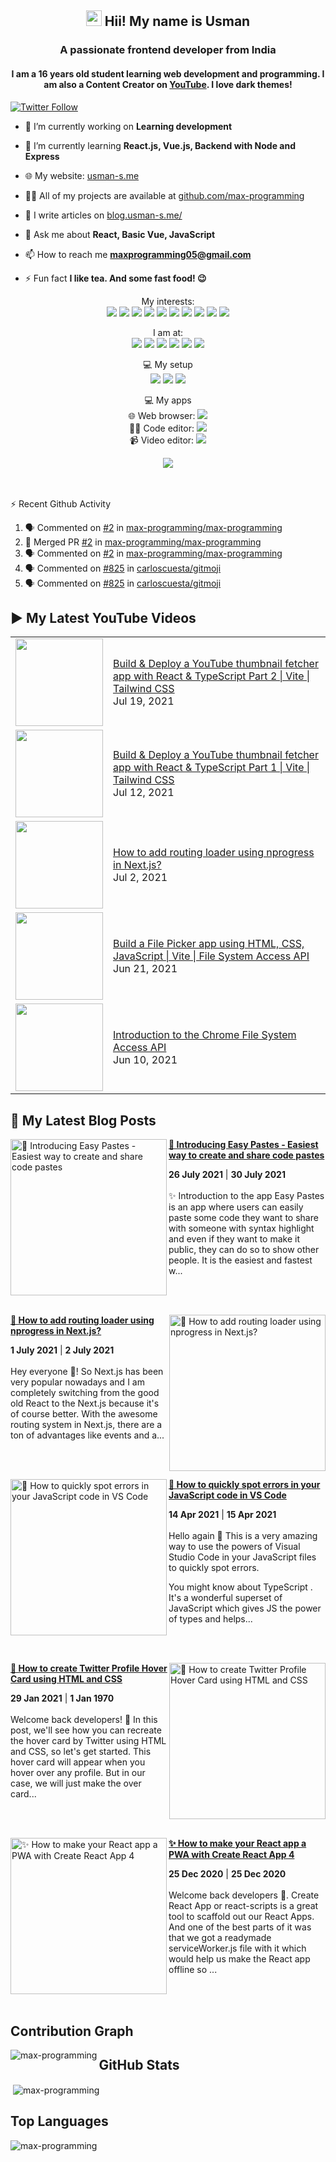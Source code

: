 <h2 align="center"><img src="https://media.giphy.com/media/hvRJCLFzcasrR4ia7z/giphy.gif" width="25px"> Hii! My name is Usman</h2>
<h3 align="center">A passionate frontend developer from India</h3>
<h4 align="center">
  I am a 16 years old student learning web development and programming. I am also a Content Creator on <a href="https://youtube.com/MaxProgramming">YouTube</a>. I love dark themes!
</h4>

[![Twitter Follow](https://img.shields.io/twitter/follow/MaxProgramming1?color=1DA1F2&logo=Twitter&style=for-the-badge)](https://twitter.com/MaxProgramming1)

- 🔭 I’m currently working on **Learning development**

- 🌱 I’m currently learning **React.js, Vue.js, Backend with Node and Express**

- 🌐 My website: [usman-s.me](https://usman-s.me)

- 👨‍💻 All of my projects are available at [github.com/max-programming](https://github.com/max-programming)

- 📝 I write articles on [blog.usman-s.me/](https://blog.usman-s.me/)

- 💬 Ask me about **React, Basic Vue, JavaScript**

- 📫 How to reach me **maxprogramming05@gmail.com**

- ⚡ Fun fact **I like tea. And some fast food! 😉**

<!--<p align="center">
<a href="https://twitter.com/maxprogramming1" target="blank"><img align="center" src="https://cdn.jsdelivr.net/npm/simple-icons@3.0.1/icons/twitter.svg" alt="maxprogramming1" height="30" width="30" /></a>
<a href="https://stackoverflow.com/users/11727541" target="blank"><img align="center" src="https://cdn.jsdelivr.net/npm/simple-icons@3.0.1/icons/stackoverflow.svg" alt="11727541" height="30" width="30" /></a>
<a href="https://codesandbox.com/max-programming" target="blank"><img align="center" src="https://cdn.jsdelivr.net/npm/simple-icons@3.0.1/icons/codesandbox.svg" alt="max-programming" height="30" width="30" /></a>
<a href="https://fb.com/usman.sabuwala.7" target="blank"><img align="center" src="https://cdn.jsdelivr.net/npm/simple-icons@3.0.1/icons/facebook.svg" alt="usman sabuwala" height="30" width="30" /></a>
<a href="https://instagram.com/usmansabuwala7" target="blank"><img align="center" src="https://cdn.jsdelivr.net/npm/simple-icons@3.0.1/icons/instagram.svg" alt="usmansabuwala7" height="30" width="30" /></a>
<a href="https://www.youtube.com/c/max programming" target="blank"><img align="center" src="https://cdn.jsdelivr.net/npm/simple-icons@3.0.1/icons/youtube.svg" alt="max programming" height="30" width="30" /></a>
</p>-->
<!-- <p align="left"><img src="https://devicons.github.io/devicon/devicon.git/icons/bootstrap/bootstrap-plain.svg" alt="bootstrap" width="40" height="40"/> <img src="https://devicons.github.io/devicon/devicon.git/icons/css3/css3-original-wordmark.svg" alt="css3" width="40" height="40"/> <img src="https://devicons.github.io/devicon/devicon.git/icons/electron/electron-original.svg" alt="electron" width="40" height="40"/> <img src="https://devicons.github.io/devicon/devicon.git/icons/html5/html5-original-wordmark.svg" alt="html5" width="40" height="40"/> <img src="https://devicons.github.io/devicon/devicon.git/icons/javascript/javascript-original.svg" alt="javascript" width="40" height="40"/> <img src="https://devicons.github.io/devicon/devicon.git/icons/linux/linux-original.svg" alt="linux" width="40" height="40"/> <img src="https://devicons.github.io/devicon/devicon.git/icons/python/python-original.svg" alt="python" width="40" height="40"/> <img src="https://devicons.github.io/devicon/devicon.git/icons/react/react-original-wordmark.svg" alt="react" width="40" height="40"/> <img src="https://devicons.github.io/devicon/devicon.git/icons/vuejs/vuejs-original-wordmark.svg" alt="vuejs" width="40" height="40"/></p> -->
<p align="center">
  My interests: <br>
  <img src="https://img.shields.io/badge/html5%20-%23E34F26.svg?&style=for-the-badge&logo=html5&logoColor=white">
  <img src="https://img.shields.io/badge/css3%20-%231572B6.svg?&style=for-the-badge&logo=css3&logoColor=white">
  <img src="https://img.shields.io/badge/javascript%20-%23323330.svg?&style=for-the-badge&logo=javascript&logoColor=%23F7DF1E">
  <img src="https://img.shields.io/badge/python%20-%2314354C.svg?&style=for-the-badge&logo=python&logoColor=white">
  <img src="https://img.shields.io/badge/node.js%20-%2343853D.svg?&style=for-the-badge&logo=node.js&logoColor=white">
  <img src="https://img.shields.io/badge/express.js%20-%23404d59.svg?&style=for-the-badge">
  <img src="https://img.shields.io/badge/react%20-%2320232a.svg?&style=for-the-badge&logo=react&logoColor=%2361DAFB">
  <img src="https://img.shields.io/badge/material%20ui%20-%230081CB.svg?&style=for-the-badge&logo=material-ui&logoColor=white">
  <img src="https://img.shields.io/badge/vuejs%20-%2335495e.svg?&style=for-the-badge&logo=vue.js&logoColor=%234FC08D">
  <img src="https://img.shields.io/badge/electron%20-%2320232e.svg?&style=for-the-badge&logo=electron&logoColor=%47848F">
</p>

<p align="center">
  I am at: <br>
  <a href="https://youtube.com/MaxProgramming"><img src="https://img.shields.io/badge/youtube-%23FF0000.svg?&style=for-the-badge&logo=youtube&logoColor=white"></a>
  <a href="https://www.facebook.com/usman.sabuwala.7"><img src="https://img.shields.io/badge/facebook-%231877F2.svg?&style=for-the-badge&logo=facebook&logoColor=white"></a>
  <a href="https://www.instagram.com/usmansabuwala7/"><img src="https://img.shields.io/badge/instagram-%23E4405F.svg?&style=for-the-badge&logo=instagram&logoColor=white"></a>
  <a href="https://twitter.com/MaxProgramming1"><img src="https://img.shields.io/badge/twitter-%231DA1F2.svg?&style=for-the-badge&logo=twitter&logoColor=white"></a>
  <a href="https://blog.usman-s.me/"><img src="https://img.shields.io/badge/Hashnode-%232962FF.svg?&style=for-the-badge&logo=hashnode&logoColor=white"></a>
  <a href="https://dev.to/maxprogramming"><img src="https://img.shields.io/badge/DEV.TO-%230A0A0A.svg?&style=for-the-badge&logo=dev.to&logoColor=white"></a>
</p>
<p align="center">
 💻 My setup <br>
  <img src="https://img.shields.io/badge/windows-0078D6?logo=windows&logoColor=white&style=for-the-badge">
  <img src="https://img.shields.io/badge/intel-core%20i3%203rd-%230071C5.svg?&style=for-the-badge&logo=intel&logoColor=white">
  <img src="https://img.shields.io/badge/RAM-8GB-%230071C5.svg?&style=for-the-badge&logoColor=white" />
</p>
<p align="center">
 💻 My apps <br>
  🌐 Web browser: <a htef="https://microsoftedge.com"><img src="https://img.shields.io/badge/microsoft edge-0078D6?logo=microsoft-edge&logoColor=white&style=for-the-badge&color=31BAE4"></a>
  <br>
  👨‍💻 Code editor: <a href="https://code.visualstudio.com"><img src="https://img.shields.io/badge/VS Code-0078D6?logo=visual-studio-code&logoColor=white&style=for-the-badge&color=0086D1"></a>
  <br>
  📹 Video editor: <a href="http://shotcut.org/"><img src="https://img.shields.io/badge/shotcut-0078D6?logoColor=white&style=for-the-badge&color=115C77"></a>
</p>
<p align="center"> 
  <img src="https://profile-counter.glitch.me/max-programming/count.svg" />
</p>
<br />
<br />

  <summary>⚡ Recent Github Activity</summary>

<!--START_SECTION:activity-->
1. 🗣 Commented on [#2](https://github.com/max-programming/max-programming/issues/2) in [max-programming/max-programming](https://github.com/max-programming/max-programming)
2. 🎉 Merged PR [#2](https://github.com/max-programming/max-programming/pull/2) in [max-programming/max-programming](https://github.com/max-programming/max-programming)
3. 🗣 Commented on [#2](https://github.com/max-programming/max-programming/issues/2) in [max-programming/max-programming](https://github.com/max-programming/max-programming)
4. 🗣 Commented on [#825](https://github.com/carloscuesta/gitmoji/issues/825) in [carloscuesta/gitmoji](https://github.com/carloscuesta/gitmoji)
5. 🗣 Commented on [#825](https://github.com/carloscuesta/gitmoji/issues/825) in [carloscuesta/gitmoji](https://github.com/carloscuesta/gitmoji)
<!--END_SECTION:activity-->

<!--START_SECTION:waka-->
<!--END_SECTION:waka-->

## ▶ My Latest YouTube Videos
<table>
  <tbody>
<!-- YOUTUBE:START --><tr><td><a href="https://www.youtube.com/watch?v=m2gdCjrksgQ"><img width="140px" src="https://i.ytimg.com/vi/m2gdCjrksgQ/mqdefault.jpg"></a></td>
<td><a href="https://www.youtube.com/watch?v=m2gdCjrksgQ">Build & Deploy a YouTube thumbnail fetcher app with React & TypeScript Part 2 | Vite | Tailwind CSS</a><br/>Jul 19, 2021</td></tr>
<tr><td><a href="https://www.youtube.com/watch?v=2X1xIiMnB6o"><img width="140px" src="https://i.ytimg.com/vi/2X1xIiMnB6o/mqdefault.jpg"></a></td>
<td><a href="https://www.youtube.com/watch?v=2X1xIiMnB6o">Build & Deploy a YouTube thumbnail fetcher app with React & TypeScript Part 1 | Vite | Tailwind CSS</a><br/>Jul 12, 2021</td></tr>
<tr><td><a href="https://www.youtube.com/watch?v=oD0CIe14M5I"><img width="140px" src="https://i.ytimg.com/vi/oD0CIe14M5I/mqdefault.jpg"></a></td>
<td><a href="https://www.youtube.com/watch?v=oD0CIe14M5I">How to add routing loader using nprogress in Next.js?</a><br/>Jul 2, 2021</td></tr>
<tr><td><a href="https://www.youtube.com/watch?v=aSGV-j8dTwY"><img width="140px" src="https://i.ytimg.com/vi/aSGV-j8dTwY/mqdefault.jpg"></a></td>
<td><a href="https://www.youtube.com/watch?v=aSGV-j8dTwY">Build a File Picker app using HTML, CSS, JavaScript | Vite | File System Access API</a><br/>Jun 21, 2021</td></tr>
<tr><td><a href="https://www.youtube.com/watch?v=QDiA6auJaMg"><img width="140px" src="https://i.ytimg.com/vi/QDiA6auJaMg/mqdefault.jpg"></a></td>
<td><a href="https://www.youtube.com/watch?v=QDiA6auJaMg">Introduction to the Chrome File System Access API</a><br/>Jun 10, 2021</td></tr>
<!-- YOUTUBE:END -->
  </tbody>
 <table>
   
## 👀 My Latest Blog Posts 
   
<!-- HASHNODE_BLOG:START -->
<p align="left">
<a href="blog.usman-s.me/introducing-easy-pastes-easiest-way-to-create-and-share-code-pastes" title="🎉 Introducing Easy Pastes - Easiest way to create and share code pastes"><img src="https://cdn.hashnode.com/res/hashnode/image/upload/v1627290238311/Zje5ihf50.png" alt="🎉 Introducing Easy Pastes - Easiest way to create and share code pastes" width="250px" align="left" /></a>
<a href="blog.usman-s.me/introducing-easy-pastes-easiest-way-to-create-and-share-code-pastes" title="🎉 Introducing Easy Pastes - Easiest way to create and share code pastes"><strong>🎉 Introducing Easy Pastes - Easiest way to create and share code pastes</strong></a>
<div><strong>26 July 2021</strong> | <strong>30 July 2021</strong></div>
<br/> ✨ Introduction to the app
Easy Pastes is an app where users can easily paste some code they want to share with someone with syntax highlight and even if they want to make it public, they can do so to show other people.
It is the easiest and fastest w... </p> <br/> <br/>
<p align="left">
<a href="blog.usman-s.me/how-to-add-routing-loader-using-nprogress-in-nextjs" title="💫 How to add routing loader using nprogress in Next.js?"><img src="https://cdn.hashnode.com/res/hashnode/image/upload/v1625221932414/rjbSj_res.png" alt="💫 How to add routing loader using nprogress in Next.js?" width="250px" align="right" /></a>
<a href="blog.usman-s.me/how-to-add-routing-loader-using-nprogress-in-nextjs" title="💫 How to add routing loader using nprogress in Next.js?"><strong>💫 How to add routing loader using nprogress in Next.js?</strong></a>
<div><strong>1 July 2021</strong> | <strong>2 July 2021</strong></div>
<br/> Hey everyone 👋!
So Next.js has been very popular nowadays and I am completely switching from the good old React to the Next.js because it's of course better.
With the awesome routing system in Next.js, there are a ton of advantages like events and a... </p> <br/> <br/>
<p align="left">
<a href="blog.usman-s.me/how-to-quickly-spot-errors-in-your-javascript-code-in-vs-code" title="🐛 How to quickly spot errors in your JavaScript code in VS Code"><img src="https://cdn.hashnode.com/res/hashnode/image/upload/v1618404188804/JCkGJFKhD.png" alt="🐛 How to quickly spot errors in your JavaScript code in VS Code" width="250px" align="left" /></a>
<a href="blog.usman-s.me/how-to-quickly-spot-errors-in-your-javascript-code-in-vs-code" title="🐛 How to quickly spot errors in your JavaScript code in VS Code"><strong>🐛 How to quickly spot errors in your JavaScript code in VS Code</strong></a>
<div><strong>14 Apr 2021</strong> | <strong>15 Apr 2021</strong></div>
<br/> Hello again 👋
This is a very amazing way to use the powers of Visual Studio Code in your JavaScript files to quickly spot errors.

You might know about  TypeScript . It's a wonderful superset of JavaScript which gives JS the power of types and helps... </p> <br/> <br/>
<p align="left">
<a href="blog.usman-s.me/how-to-create-twitter-profile-hover-card-using-html-and-css" title="🎨 How to create Twitter Profile Hover Card using HTML and CSS"><img src="https://cdn.hashnode.com/res/hashnode/image/upload/v1611905993702/akVYADg6g.png" alt="🎨 How to create Twitter Profile Hover Card using HTML and CSS" width="250px" align="right" /></a>
<a href="blog.usman-s.me/how-to-create-twitter-profile-hover-card-using-html-and-css" title="🎨 How to create Twitter Profile Hover Card using HTML and CSS"><strong>🎨 How to create Twitter Profile Hover Card using HTML and CSS</strong></a>
<div><strong>29 Jan 2021</strong> | <strong>1 Jan 1970</strong></div>
<br/> Welcome back developers! 👋
In this post, we'll see how you can recreate the hover card by Twitter using HTML and CSS, so let's get started.
This hover card will appear when you hover over any profile. But in our case, we will just make the over card... </p> <br/> <br/>
<p align="left">
<a href="blog.usman-s.me/how-to-make-your-react-app-a-pwa-with-create-react-app-4" title="✨ How to make your React app a PWA with Create React App 4"><img src="https://cdn.hashnode.com/res/hashnode/image/upload/v1608871466811/e5_5zDD81.png" alt="✨ How to make your React app a PWA with Create React App 4" width="250px" align="left" /></a>
<a href="blog.usman-s.me/how-to-make-your-react-app-a-pwa-with-create-react-app-4" title="✨ How to make your React app a PWA with Create React App 4"><strong>✨ How to make your React app a PWA with Create React App 4</strong></a>
<div><strong>25 Dec 2020</strong> | <strong>25 Dec 2020</strong></div>
<br/> Welcome back developers 👋.
Create React App or react-scripts is a great tool to scaffold out our React Apps. And one of the best parts of it was that we got a readymade serviceWorker.js file with it which would help us make the React app offline so ... </p> <br/> <br/>
<!-- HASHNODE_BLOG:END -->


## Contribution Graph
<p><img align="left" src="https://activity-graph.herokuapp.com/graph?username=max-programming&theme=github" alt="max-programming" /></p> 

## GitHub Stats
<p>&nbsp;<img align="center" src="https://github-readme-stats.max-programming.vercel.app/api?username=max-programming&show_icons=true&theme=react&count_private=true" alt="max-programming" /></p>

## Top Languages
<p><img align="left" src="https://github-readme-stats.max-programming.vercel.app/api/top-langs/?username=max-programming&layout=compact&hide=html&theme=react" alt="max-programming" /></p> 
